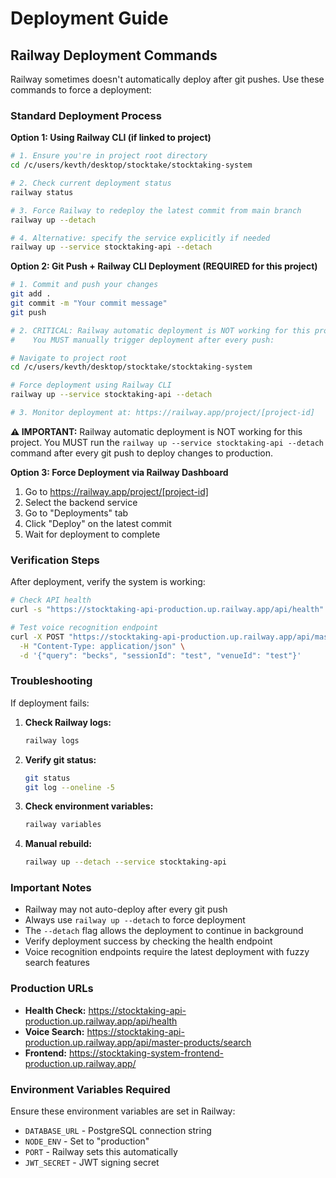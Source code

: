 # Deployment Guide

## Railway Deployment Commands

Railway sometimes doesn't automatically deploy after git pushes. Use these commands to force a deployment:

### Standard Deployment Process

**Option 1: Using Railway CLI (if linked to project)**
```bash
# 1. Ensure you're in project root directory
cd /c/users/kevth/desktop/stocktake/stocktaking-system

# 2. Check current deployment status
railway status

# 3. Force Railway to redeploy the latest commit from main branch
railway up --detach

# 4. Alternative: specify the service explicitly if needed
railway up --service stocktaking-api --detach
```

**Option 2: Git Push + Railway CLI Deployment (REQUIRED for this project)**
```bash
# 1. Commit and push your changes
git add .
git commit -m "Your commit message"
git push

# 2. CRITICAL: Railway automatic deployment is NOT working for this project
#    You MUST manually trigger deployment after every push:

# Navigate to project root
cd /c/users/kevth/desktop/stocktake/stocktaking-system

# Force deployment using Railway CLI
railway up --service stocktaking-api --detach

# 3. Monitor deployment at: https://railway.app/project/[project-id]
```

**⚠️ IMPORTANT:** Railway automatic deployment is NOT working for this project. You MUST run the `railway up --service stocktaking-api --detach` command after every git push to deploy changes to production.

**Option 3: Force Deployment via Railway Dashboard**
1. Go to https://railway.app/project/[project-id]
2. Select the backend service
3. Go to "Deployments" tab
4. Click "Deploy" on the latest commit
5. Wait for deployment to complete

### Verification Steps

After deployment, verify the system is working:

```bash
# Check API health
curl -s "https://stocktaking-api-production.up.railway.app/api/health"

# Test voice recognition endpoint
curl -X POST "https://stocktaking-api-production.up.railway.app/api/master-products/search" \
  -H "Content-Type: application/json" \
  -d '{"query": "becks", "sessionId": "test", "venueId": "test"}'
```

### Troubleshooting

If deployment fails:

1. **Check Railway logs:**
   ```bash
   railway logs
   ```

2. **Verify git status:**
   ```bash
   git status
   git log --oneline -5
   ```

3. **Check environment variables:**
   ```bash
   railway variables
   ```

4. **Manual rebuild:**
   ```bash
   railway up --detach --service stocktaking-api
   ```

### Important Notes

- Railway may not auto-deploy after every git push
- Always use `railway up --detach` to force deployment
- The `--detach` flag allows the deployment to continue in background
- Verify deployment success by checking the health endpoint
- Voice recognition endpoints require the latest deployment with fuzzy search features

### Production URLs

- **Health Check:** https://stocktaking-api-production.up.railway.app/api/health
- **Voice Search:** https://stocktaking-api-production.up.railway.app/api/master-products/search
- **Frontend:** https://stocktaking-system-frontend-production.up.railway.app/

### Environment Variables Required

Ensure these environment variables are set in Railway:

- `DATABASE_URL` - PostgreSQL connection string
- `NODE_ENV` - Set to "production"
- `PORT` - Railway sets this automatically
- `JWT_SECRET` - JWT signing secret